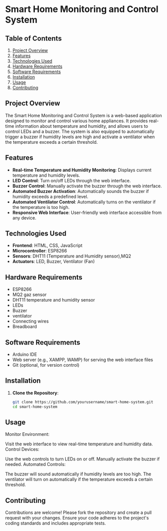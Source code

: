 # Smart Home Monitoring and Control System

## Table of Contents
1. [Project Overview](#project-overview)
2. [Features](#features)
3. [Technologies Used](#technologies-used)
4. [Hardware Requirements](#hardware-requirements)
5. [Software Requirements](#software-requirements)
6. [Installation](#installation)
7. [Usage](#usage)
8. [Contributing](#contributing)

## Project Overview
The Smart Home Monitoring and Control System is a web-based application designed to monitor and control various home appliances. It provides real-time information about temperature and humidity, and allows users to control LEDs and a buzzer. The system is also equipped to automatically trigger a buzzer if humidity levels are high and activate a ventilator when the temperature exceeds a certain threshold.

## Features
- **Real-time Temperature and Humidity Monitoring**: Displays current temperature and humidity levels.
- **LED Control**: Turn on/off LEDs through the web interface.
- **Buzzer Control**: Manually activate the buzzer through the web interface.
- **Automated Buzzer Activation**: Automatically sounds the buzzer if humidity exceeds a predefined level.
- **Automated Ventilator Control**: Automatically turns on the ventilator if the temperature is too high.
- **Responsive Web Interface**: User-friendly web interface accessible from any device.

## Technologies Used
- **Frontend**: HTML, CSS, JavaScript
- **Microcontroller**: ESP8266
- **Sensors**: DHT11 (Temperature and Humidity sensor),MQ2
- **Actuators**: LED, Buzzer, Ventilator (Fan)

## Hardware Requirements
- ESP8266
- MQ2 gaz sensor
- DHT11 temperature and humidity sensor
- LEDs
- Buzzer
- ventilator
- Connecting wires
- Breadboard

## Software Requirements
- Arduino IDE
- Web server (e.g., XAMPP, WAMP) for serving the web interface files
- Git (optional, for version control)

## Installation
1. **Clone the Repository**:
   ```sh
   git clone https://github.com/yourusername/smart-home-system.git
   cd smart-home-system
## Usage
Monitor Environment:

Visit the web interface to view real-time temperature and humidity data.
Control Devices:

Use the web controls to turn LEDs on or off.
Manually activate the buzzer if needed.
Automated Controls:

The buzzer will sound automatically if humidity levels are too high.
The ventilator will turn on automatically if the temperature exceeds a certain threshold.
## Contributing
Contributions are welcome! Please fork the repository and create a pull request with your changes. Ensure your code adheres to the project's coding standards and includes appropriate tests.
